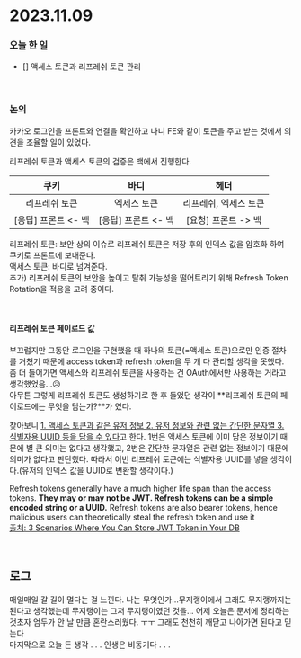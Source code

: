 # 2023.11.09

### 오늘 한 일

- [] 액세스 토큰과 리프레쉬 토큰 관리

<br>

### 논의

카카오 로그인을 프론트와 연결을 확인하고 나니 FE와 같이 토큰을 주고 받는 것에서 의견을 조율할 일이 있었다.<br>

리프레쉬 토큰과 액세스 토큰의 검증은 백에서 진행한다.

|        쿠키         |        바디         |         헤더          |
| :-----------------: | :-----------------: | :-------------------: |
|    리프레쉬 토큰    |     엑세스 토큰     | 리프레쉬, 엑세스 토큰 |
| [응답] 프론트 <- 백 | [응답] 프론트 <- 백 |  [요청] 프론트 -> 백  |

리프레쉬 토큰: 보안 상의 이슈로 리프레쉬 토큰은 저장 후의 인덱스 값을 암호화 하여 쿠키로 프론트에 보내준다.<br>
액세스 토큰: 바디로 넘겨준다.<br>
추가) 리프레쉬 토큰의 보안을 높이고 탈취 가능성을 떨어트리기 위해 Refresh Token Rotation을 적용을 고려 중이다.

<br>

#### 리프레쉬 토큰 페이로드 값

부끄럽지만 그동안 로그인을 구현했을 때 하나의 토큰(=액세스 토큰)으로만 인증 절차를 거쳤기 때문에 access token과 refresh token을 두 개 다 관리할 생각을 못했다. 좀 더 들어가면 액세스와 리프레쉬 토큰을 사용하는 건 OAuth에서만 사용하는 거라고 생각했었음...😥 <br>
아무튼 그렇게 리프레쉬 토큰도 생성하기로 한 후 들었던 생각이 **리프레쉬 토큰의 페이로드에는 무엇을 담는가?**가 였다.<br>

찾아보니 <u>1. 액세스 토큰과 같은 유저 정보 2. 유저 정보와 관련 없는 간단한 문자열 3. 식별자용 UUID 등을 담을 수 있다</u>고 한다. 1번은 액세스 토큰에 이미 담은 정보이기 때문에 별 큰 의미는 없다고 생각했고, 2번은 간단한 문자열은 관련 없는 정보이기 때문에 의미가 없다고 판단했다. 따라서 이번 리프레쉬 토큰에는 식별자용 UUID를 넣을 생각이다.(유저의 인덱스 값을 UUID로 변환할 생각이다.)<br>

Refresh tokens generally have a much higher life span than the access tokens. **They may or may not be JWT. Refresh tokens can be a simple encoded string or a UUID.** Refresh tokens are also bearer tokens, hence ​malicious users can theoretically steal the refresh token and use it <br>
[출처: 3 Scenarios Where You Can Store JWT Token in Your DB](https://betterprogramming.pub/should-we-store-tokens-in-db-af30212b7f22)

<br>

## 로그

매일매일 갈 길이 멀다는 걸 느낀다. 나는 무엇인가...무지랭이에서 그래도 무지랭까지는 된다고 생각했는데 무지랭이는 그저 무지랭이였던 것을... 어제 오늘은 문서에 정리하는 것초자 엄두가 안 날 만큼 혼란스러웠다. ㅜㅜ 그래도 천천히 깨닫고 나아가면 된다고 믿는다<br>
마지막으로 오늘 든 생각 . . . 인생은 비동기다 . . .
